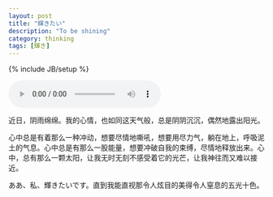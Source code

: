 ```yaml
---
layout: post
title: "輝きたい"
description: "To be shining"
category: thinking
tags: [輝き]
---
```

{% include JB/setup %}



<audio src="/media/music/夏の林檎.mp3" controls="controls" > 
</audio>

近日，阴雨绵绵。我的心情，也如同这天气般，总是阴阴沉沉，偶然地露出阳光。


心中总是有着那么一种冲动，想要尽情地嘶吼，想要用尽力气，躺在地上，呼吸泥土的气息。心中总是有那么一股能量，想要冲破自我的束缚，尽情地释放出来。心中，总有那么一颗太阳，让我无时无刻不感受着它的光芒，让我神往而又难以接近。



ああ、私、輝きたいです。直到我能直视那令人炫目的美得令人窒息的五光十色。

